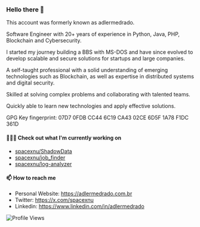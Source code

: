 ### Hello there 👋

This account was formerly known as adlermedrado.

Software Engineer with 20+ years of experience in Python, Java, PHP, Blockchain and Cybersecurity. 

I started my journey building a BBS with MS-DOS and have since evolved to develop scalable and secure solutions for startups and large companies. 

A self-taught professional with a solid understanding of emerging technologies such as Blockchain, as well as expertise in distributed systems and digital security. 

Skilled at solving complex problems and collaborating with talented teams. 

Quickly able to learn new technologies and apply effective solutions.

GPG Key fingerprint: 07D7 0FDB CC44 6C19 CA43  02CE 6D5F 1A78 F1DC 361D

#### 👨🏻‍💻 Check out what I'm currently working on

- [spacexnu/ShadowData](https://github.com/spacexnu/ShadowData)
- [spacexnu/job_finder](https://github.com/spacexnu/job_finder)
- [spacexnu/log-analyzer](https://github.com/spacexnu/log-analyzer)


#### 📫 How to reach me

- Personal Website: https://adlermedrado.com.br
- Twitter: https://x.com/spacexnu
- Linkedin: https://www.linkedin.com/in/adlermedrado

![Profile Views](https://komarev.com/ghpvc/?username=spacexnu)
